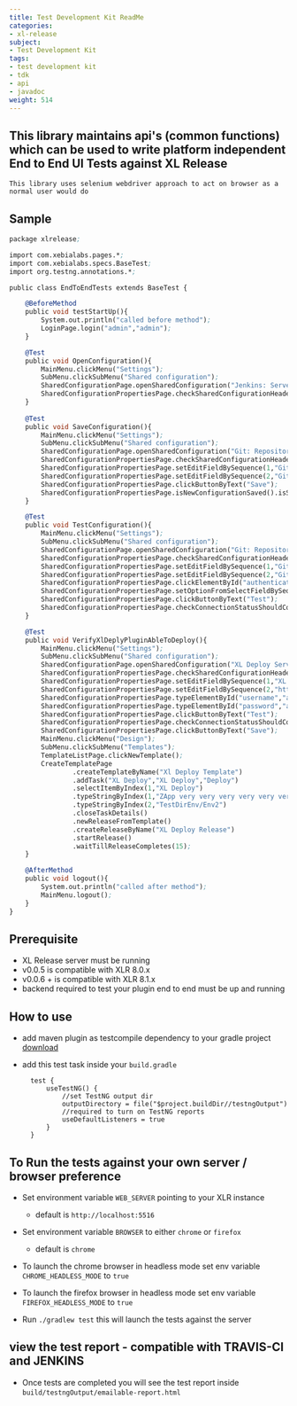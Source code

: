 ```yaml
---
title: Test Development Kit ReadMe
categories:
- xl-release
subject:
- Test Development Kit
tags:
- test development kit
- tdk
- api
- javadoc
weight: 514
---
```


## This library maintains api's (common functions) which can be used to write platform independent End to End UI Tests against XL Release

    This library uses selenium webdriver approach to act on browser as a normal user would do 

## Sample

```ll
package xlrelease;

import com.xebialabs.pages.*;
import com.xebialabs.specs.BaseTest;
import org.testng.annotations.*;

public class EndToEndTests extends BaseTest {

    @BeforeMethod
    public void testStartUp(){
        System.out.println("called before method");
        LoginPage.login("admin","admin");
    }

    @Test
    public void OpenConfiguration(){
        MainMenu.clickMenu("Settings");
        SubMenu.clickSubMenu("Shared configuration");
        SharedConfigurationPage.openSharedConfiguration("Jenkins: Server");
        SharedConfigurationPropertiesPage.checkSharedConfigurationHeader("Jenkins");
    }
   
    @Test
    public void SaveConfiguration(){
        MainMenu.clickMenu("Settings");
        SubMenu.clickSubMenu("Shared configuration");
        SharedConfigurationPage.openSharedConfiguration("Git: Repository");
        SharedConfigurationPropertiesPage.checkSharedConfigurationHeader("Git");
        SharedConfigurationPropertiesPage.setEditFieldBySequence(1,"Git Title Name");
        SharedConfigurationPropertiesPage.setEditFieldBySequence(2,"Git Url");
        SharedConfigurationPropertiesPage.clickButtonByText("Save");
        SharedConfigurationPropertiesPage.isNewConfigurationSaved().isSharedConfigurationPageVisible("Git: Repository");
    }

    @Test
    public void TestConfiguration(){
        MainMenu.clickMenu("Settings");
        SubMenu.clickSubMenu("Shared configuration");
        SharedConfigurationPage.openSharedConfiguration("Git: Repository");
        SharedConfigurationPropertiesPage.checkSharedConfigurationHeader("Git");
        SharedConfigurationPropertiesPage.setEditFieldBySequence(1,"Git Title Name");
        SharedConfigurationPropertiesPage.setEditFieldBySequence(2,"Git Url");
        SharedConfigurationPropertiesPage.clickElementById("authenticationMethod"); // clicking the element so that select field will be visible on next step
        SharedConfigurationPropertiesPage.setOptionFromSelectFieldBySequence(1,"None");
        SharedConfigurationPropertiesPage.clickButtonByText("Test");
        SharedConfigurationPropertiesPage.checkConnectionStatusShouldContain("Can't connect");
    }

    @Test
    public void VerifyXlDeplyPluginAbleToDeploy(){
        MainMenu.clickMenu("Settings");
        SubMenu.clickSubMenu("Shared configuration");
        SharedConfigurationPage.openSharedConfiguration("XL Deploy Server");
        SharedConfigurationPropertiesPage.checkSharedConfigurationHeader("XL Deploy");
        SharedConfigurationPropertiesPage.setEditFieldBySequence(1,"XL Deploy");
        SharedConfigurationPropertiesPage.setEditFieldBySequence(2,"http://xl-deploy-nightly.xebialabs.com:4516/");
        SharedConfigurationPropertiesPage.typeElementById("username","admin");
        SharedConfigurationPropertiesPage.typeElementById("password","admin");
        SharedConfigurationPropertiesPage.clickButtonByText("Test");
        SharedConfigurationPropertiesPage.checkConnectionStatusShouldContain("XL Deploy Server is available");
        SharedConfigurationPropertiesPage.clickButtonByText("Save");
        MainMenu.clickMenu("Design");
        SubMenu.clickSubMenu("Templates");
        TemplateListPage.clickNewTemplate();
        CreateTemplatePage
                .createTemplateByName("Xl Deploy Template")
                .addTask("XL Deploy","XL Deploy","Deploy")
                .selectItemByIndex(1,"XL Deploy")
                .typeStringByIndex(1,"ZApp very very very very very very very very very very very very very very very very very very very very very very very very very very very very very long string/1.0")
                .typeStringByIndex(2,"TestDirEnv/Env2")
                .closeTaskDetails()
                .newReleaseFromTemplate()
                .createReleaseByName("XL Deploy Release")
                .startRelease()
                .waitTillReleaseCompletes(15);
    }

    @AfterMethod
    public void logout(){
        System.out.println("called after method");
        MainMenu.logout();
    }
}
```
    
## Prerequisite 

 - XL Release server must be running
 - v0.0.5 is compatible with XLR 8.0.x
 - v0.0.6 + is compatible with XLR 8.1.x
 - backend required to test your plugin end to end must be up and running

## How to use 

 - add maven plugin as testcompile dependency to your gradle project [download](https://mvnrepository.com/artifact/com.xebialabs.gradle.plugins/xl-test-api)
 - add this test task inside your `build.gradle`
  
         
         test {
             useTestNG() {
                 //set TestNG output dir
                 outputDirectory = file("$project.buildDir//testngOutput")
                 //required to turn on TestNG reports
                 useDefaultListeners = true
             }
         }
         
 

## To Run the tests against your own server / browser preference 

 - Set environment variable `WEB_SERVER` pointing to your XLR instance 
    - default is `http://localhost:5516`
    
 - Set environment variable `BROWSER` to either `chrome` or `firefox`
    - default is `chrome`
 
 - To launch the chrome browser in headless mode set env variable `CHROME_HEADLESS_MODE` to `true`
 - To launch the firefox browser in headless mode set env variable `FIREFOX_HEADLESS_MODE` to `true`   
 - Run `./gradlew test` this will launch the tests against the server 
 
## view the test report - compatible with TRAVIS-CI and JENKINS

 - Once tests are completed you will see the test report inside `build/testngOutput/emailable-report.html`
 